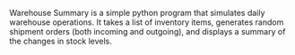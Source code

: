Warehouse Summary is a simple python program that simulates daily warehouse operations. It takes a list of inventory items, generates random shipment orders (both incoming and outgoing), and displays a summary of the changes in stock levels.
